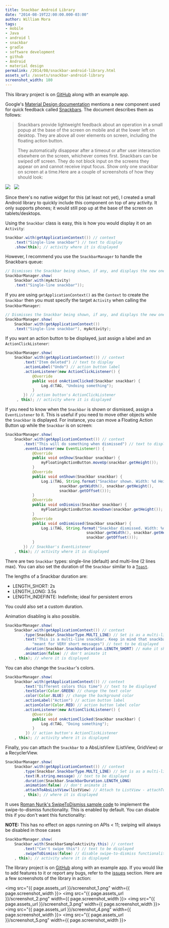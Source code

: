 ```yaml
--- 
title: Snackbar Android Library
date: "2014-08-19T22:00:00.000-03:00"
author: William Mora
tags: 
- mobile
- Java
- android l
- snackbar
- gradle
- software development
- github
- Android
- material design
permalink: /2014/08/snackbar-android-library.html
assets_url: /assets/snackbar-android-library
screenshot_width: 180
---
```


This library project is on [GitHub](https://github.com/nispok/snackbar) along with an example app.

Google's [Material Design documentation](http://www.google.com/design/spec/material-design/introduction.html) mentions a new component used for quick feedback called [Snackbars](http://www.google.com/design/spec/components/snackbars-and-toasts.html). The document describes them as follows:
> Snackbars provide lightweight feedback about an operation in a small popup at the base of the screen on mobile and at the lower left on desktop. They are above all over elements on screen, including the floating action button. 
> 
> They automatically disappear after a timeout or after user interaction elsewhere on the screen, whichever comes first. Snackbars can be swiped off screen. They do not block input on the screens they appear on and cannot receive input focus. Show only one snackbar on screen at a time.Here are a couple of screenshots of how they should look:

[![](http://3.bp.blogspot.com/-SSic6M1r-Zk/U_PGY8ekgYI/AAAAAAAAGxw/oKA_Hb2jt3E/s320/components-toasts-specs-spec_toast_03_1_large_mdpi.png)](http://3.bp.blogspot.com/-SSic6M1r-Zk/U_PGY8ekgYI/AAAAAAAAGxw/oKA_Hb2jt3E/s1600/components-toasts-specs-spec_toast_03_1_large_mdpi.png)&nbsp; &nbsp;[![](http://3.bp.blogspot.com/-Bt2HjtFWpFc/U_PGhBOnoZI/AAAAAAAAGx4/eCzIRXEUPIs/s320/components-toasts-specs-spec_toast_03_2_large_mdpi.png)](http://3.bp.blogspot.com/-Bt2HjtFWpFc/U_PGhBOnoZI/AAAAAAAAGx4/eCzIRXEUPIs/s1600/components-toasts-specs-spec_toast_03_2_large_mdpi.png)

Since there's no native widget for this (at least not yet), I created a small Android library to quickly include this component on top of any activity. It only supports phones; it would still pop up at the base of the screen on tablets/desktops. 

Using the `Snackbar` class is easy, this is how you would display it on an `Activity`:

```java
Snackbar.with(getApplicationContext()) // context
    .text("Single-line snackbar") // text to display
    .show(this); // activity where it is displayed
```
However, I recommend you use the `SnackbarManager` to handle the Snackbars queue:

```java
// Dismisses the Snackbar being shown, if any, and displays the new one
SnackbarManager.show(
    Snackbar.with(myActivity)
    .text("Single-line snackbar"));
```
If you are using `getApplicationContext()` as the `Context` to create the `Snackbar` then you must
specify the target `Activity` when calling the `SnackbarManager`:

```java
// Dismisses the Snackbar being shown, if any, and displays the new one
SnackbarManager.show(
    Snackbar.with(getApplicationContext())
    .text("Single-line snackbar"), myActivity);
```
If you want an action button to be displayed, just assign a label and an `ActionClickListener`:

```java
SnackbarManager.show(
    Snackbar.with(getApplicationContext()) // context
        .text("Item deleted") // text to display
        .actionLabel("Undo") // action button label
        .actionListener(new ActionClickListener() {
            @Override
            public void onActionClicked(Snackbar snackbar) {
                Log.d(TAG, "Undoing something");
            }
        }) // action button's ActionClickListener
     , this); // activity where it is displayed
```
If you need to know when the `Snackbar` is shown or dismissed, assign a `EventListener` to it.
This is useful if you need to move other objects while the `Snackbar` is displayed. For instance,
you can move a Floating Action Button up while the `Snackbar` is on screen:

```java
SnackbarManager.show(
    Snackbar.with(getApplicationContext()) // context
        .text("This will do something when dismissed") // text to display
        .eventListener(new EventListener() {
            @Override
            public void onShow(Snackbar snackbar) {
                myFloatingActionButton.moveUp(snackbar.getHeight());
            }
            @Override
            public void onShown(Snackbar snackbar) {
                Log.i(TAG, String.format("Snackbar shown. Width: %d Height: %d Offset: %d",
                        snackbar.getWidth(), snackbar.getHeight(),
                        snackbar.getOffset()));
            }
            @Override
            public void onDismiss(Snackbar snackbar) {
                myFloatingActionButton.moveDown(snackbar.getHeight());
            }
            @Override
            public void onDismissed(Snackbar snackbar) {
                Log.i(TAG, String.format("Snackbar dismissed. Width: %d Height: %d Offset: %d",
                                    snackbar.getWidth(), snackbar.getHeight(),
                                    snackbar.getOffset()));
            }
        }) // Snackbar's EventListener
    , this); // activity where it is displayed
```
There are two `Snackbar` types: single-line (default) and multi-line (2 lines max). You can also set
the duration of the `Snackbar` similar to a
<a href="http://developer.android.com/reference/android/widget/Toast.html">`Toast`</a>.

The lengths of a Snackbar duration are:
* LENGTH_SHORT: 2s
* LENGTH_LONG: 3.5s
* LENGTH_INDEFINTE: Indefinite; ideal for persistent errors

You could also set a custom duration.

Animation disabling is also possible.

```java
SnackbarManager.show(
    Snackbar.with(getApplicationContext()) // context
        .type(Snackbar.SnackbarType.MULTI_LINE) // Set is as a multi-line snackbar
        .text("This is a multi-line snackbar. Keep in mind that snackbars are " +
            "meant for VERY short messages") // text to be displayed
        .duration(Snackbar.SnackbarDuration.LENGTH_SHORT) // make it shorter
        .animation(false) // don't animate it
    , this); // where it is displayed
```
You can also change the `Snackbar`'s colors.

```java
SnackbarManager.show(
    Snackbar.with(getApplicationContext()) // context
        .text("Different colors this time") // text to be displayed
        .textColor(Color.GREEN) // change the text color
        .color(Color.BLUE) // change the background color
        .actionLabel("Action") // action button label
        .actionColor(Color.RED) // action button label color
        .actionListener(new ActionClickListener() {
            @Override
            public void onActionClicked(Snackbar snackbar) {
                Log.d(TAG, "Doing something");
            }
         }) // action button's ActionClickListener
    , this); // activity where it is displayed
```
Finally, you can attach the `Snackbar` to a AbsListView (ListView, GridView) or a RecyclerView.

```java
SnackbarManager.show(
    Snackbar.with(getApplicationContext()) // context
        .type(Snackbar.SnackbarType.MULTI_LINE) // Set is as a multi-line snackbar
        .text(R.string.message) // text to be displayed
        .duration(Snackbar.SnackbarDuration.LENGTH_LONG)
        .animation(false) // don't animate it
        .attachToAbsListView(listView) // Attach to ListView - attachToRecyclerView() is for RecyclerViews
        , this); // where it is displayed
```
It uses [Roman Nurik's SwipeToDismiss sample code](https://github.com/romannurik/android-swipetodismiss)
to implement the swipe-to-dismiss functionality. This is enabled by default. You can disable this if
you don't want this functionality:

**NOTE:** This has no effect on apps running on APIs < 11; swiping will always be disabled in those cases

```java
SnackbarManager.show(
    Snackbar.with(SnackbarSampleActivity.this) // context
        .text("Can't swipe this") // text to be displayed
        .swipeToDismiss(false) // disable swipe-to-dismiss functionality
    , this); // activity where it is displayed
```

The library project is on [GitHub](https://github.com/nispok/snackbar) along with an example app. If you would like to add features to it or report any bugs, refer to the [issues](https://github.com/nispok/snackbar/issues) section.
Here are a few screenshots of the library in action:

<img src="{{ page.assets_url }}/screenshot_1.png" width={{ page.screenshot_width }}>
<img src="{{ page.assets_url }}/screenshot_2.png" width={{ page.screenshot_width }}>
<img src="{{ page.assets_url }}/screenshot_3.png" width={{ page.screenshot_width }}>
<img src="{{ page.assets_url }}/screenshot_4.png" width={{ page.screenshot_width }}>
<img src="{{ page.assets_url }}/screenshot_5.png" width={{ page.screenshot_width }}>